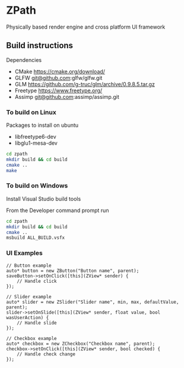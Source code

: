 # ZPath
Physically based render engine and cross platform UI framework 

## Build instructions

Dependencies

* CMake https://cmake.org/download/
* GLFW git@github.com:glfw/glfw.git 
* GLM https://github.com/g-truc/glm/archive/0.9.8.5.tar.gz 
* Freetype https://www.freetype.org/ 
* Assimp git@github.com:assimp/assimp.git

### To build on Linux

Packages to install on ubuntu

* libfreetype6-dev
* libglu1-mesa-dev

```bash
cd zpath 
mkdir build && cd build
cmake ..
make
```

### To build on Windows

Install Visual Studio build tools

From the Developer command prompt run 
```bash
cd zpath 
mkdir build && cd build
cmake ..
msbuild ALL_BUILD.vsfx
```

### UI Examples
```
// Button example
auto* button = new ZButton("Button name", parent);
saveButton->setOnClick([this](ZView* sender) {
    // Handle click
});

// Slider example
auto* slider = new ZSlider("Slider name", min, max, defaultValue, parent);
slider->setOnSlide([this](ZView* sender, float value, bool wasUserAction) {
    // Handle slide
});

// Checkbox example
auto* checkbox = new ZCheckbox("Checkbox name", parent);
checkbox->setOnClick([this](ZView* sender, bool checked) {
    // Handle check change
});
```
